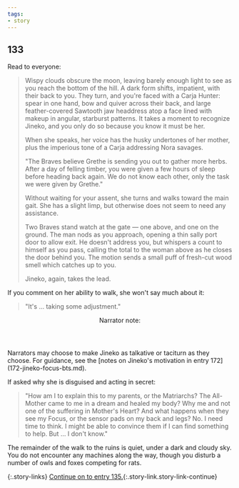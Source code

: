 ```yaml
---
tags:
- story
---
```


## 133

Read to everyone:

> Wispy clouds obscure the moon, leaving barely enough light to see as you reach the bottom of the hill.
> A dark form shifts, impatient, with their back to you.
> They turn, and you're faced with a Carja Hunter: spear in one hand, bow and quiver across their back, and large feather-covered Sawtooth jaw headdress atop a face lined with makeup in angular, starburst patterns.
> It takes a moment to recognize Jineko, and you only do so because you know it must be her.
>
> When she speaks, her voice has the husky undertones of her mother, plus the imperious tone of a Carja addressing Nora savages.
>
> "The Braves believe Grethe is sending you out to gather more herbs.
> After a day of felling timber, you were given a few hours of sleep before heading back again.
> We do not know each other, only the task we were given by Grethe."
>
> Without waiting for your assent, she turns and walks toward the main gait.
> She has a slight limp, but otherwise does not seem to need any assistance.
>
> Two Braves stand watch at the gate — one above, and one on the ground.
> The man nods as you approach, opening a thin sally port door to allow exit.
> He doesn't address you, but whispers a count to himself as you pass, calling the total to the woman above as he closes the door behind you.
> The motion sends a small puff of fresh-cut wood smell which catches up to you.
>
> Jineko, again, takes the lead.

If you comment on her ability to walk, she won't say much about it:

> "It's ... taking some adjustment."

<aside class="narrator-note">
<header>Narrator note:</header>
<p markdown="true">
Narrators may choose to make Jineko as talkative or taciturn as they choose.
For guidance, see the [notes on Jineko's motivation in entry 172](172-jineko-focus-bts.md).
</p>
</aside>

If asked why she is disguised and acting in secret:

> "How am I to explain this to my parents, or the Matriarchs?
> The All-Mother came to me in a dream and healed my body?
> Why me and not one of the suffering in Mother's Heart?
> And what happens when they see my Focus, or the sensor pads on my back and legs?
> No.  I need time to think.
> I might be able to convince them if I can find something to help.
> But ... I don't know."

The remainder of the walk to the ruins is quiet, under a dark and cloudy sky.
You do not encounter any machines along the way, though you disturb a number of owls and foxes competing for rats.

{:.story-links}
[Continue on to entry 135.](135-ruins-night.md){:.story-link.story-link-continue}
